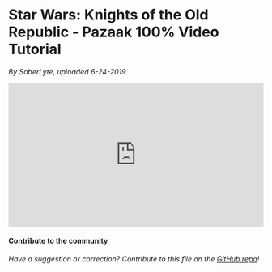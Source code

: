 <style>
.video-container {
  position: relative;
  padding-bottom: 56.25%; /* 16:9 */
  height: 0;
}
.video-container iframe {
  position: absolute;
  top: 0;
  left: 0;
  width: 100%;
  height: 100%;
}
</style>

# Star Wars: Knights of the Old Republic - Pazaak 100% Video Tutorial

*By SoberLyte, uploaded 6-24-2019*

<div class="video-container">
    <iframe title="YouTube video player" src="https://www.youtube.com/embed/AnwfyYq30mA" frameborder="0"></iframe>
</div>

#### Contribute to the community

*Have a suggestion or correction? Contribute to this file on the [GitHub repo](<./Pazaak 100%25.md>)!*
